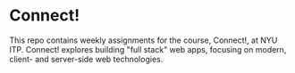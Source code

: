 # Connect!

This repo contains weekly assignments for the course, Connect!, at NYU ITP.
Connect! explores building "full stack" web apps, focusing on modern, client- and server-side web technologies.
